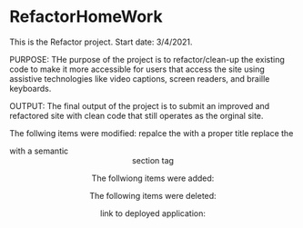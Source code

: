 # RefactorHomeWork

This is the Refactor project. Start date: 3/4/2021.

PURPOSE: THe purpose of the project is to refactor/clean-up the existing code to make it more accessible for users that access the site using assistive technologies like video captions, screen readers, and braille keyboards.

OUTPUT: The final output of the project is to submit an improved and refactored site with clean code that still operates as the orginal site.

The follwing items were modified: repalce the <title>website</title> with a proper title <title>Horiseon</title> replace the <div class="header"> with a semantic <header> section tag

The follwiong items were added:

The following items were deleted:

link to deployed application:
